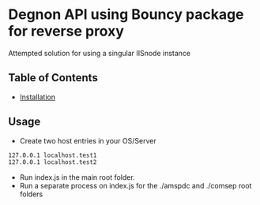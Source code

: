 # Degnon API using Bouncy package for reverse proxy

Attempted solution for using a singular IISnode instance

## Table of Contents

- [Installation](#installation)

## Usage

- Create two host entries in your OS/Server

```sh
127.0.0.1 localhost.test1
127.0.0.1 localhost.test2
```

- Run index.js in the main root folder.
- Run a separate process on index.js for the ./amspdc and ./comsep root folders

